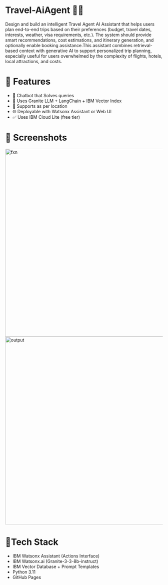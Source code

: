 # Travel-AiAgent 🚃🚃
Design and build an intelligent Travel Agent AI Assistant that helps users plan end-to-end trips based on their preferences (budget, travel dates, interests, weather, visa requirements, etc.). The system should provide smart recommendations, cost estimations, and itinerary generation, and optionally enable booking assistance.This assistant combines retrieval-based context with generative AI to support personalized trip planning, especially useful for users overwhelmed by the complexity of flights, hotels, local attractions, and costs.



# 🚀 Features
- 💬 Chatbot that Solves queries
- 🧠 Uses Granite LLM + LangChain + IBM Vector Index 
- 🎯 Supports as per location
- 🌐 Deployable with Watsonx Assistant or Web UI
- ✅ Uses IBM Cloud Lite (free tier)

# 🚀 Screenshots
<img width="1800" height="600" alt="fxn" src="https://github.com/user-attachments/assets/5d31e755-3964-4f0c-b6c3-548ae6fb6e5e" />

<img width="900" height="600" alt="output" src="https://github.com/user-attachments/assets/a709f81e-be71-460d-8fee-c1115e1c1ab7" />


 # 🧠Tech Stack
- IBM Watsonx Assistant (Actions Interface)
- IBM Watsonx.ai (Granite-3-3-8b-instruct)
- IBM Vector Database + Prompt Templates
- Python 3.11
- GitHub Pages  
